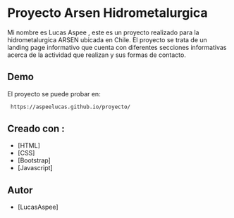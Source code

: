 # Proyecto Arsen Hidrometalurgica 

Mi nombre es Lucas Aspee , este es un proyecto realizado para la hidrometalurgica ARSEN ubicada en Chile.
El proyecto se trata de un landing page informativo que cuenta con diferentes secciones informativas acerca de la actividad que realizan y sus formas de contacto.


## Demo

El proyecto se puede probar en:

```bash
 https://aspeelucas.github.io/proyecto/
```


## Creado con :

* [HTML] 
* [CSS] 
* [Bootstrap] 
* [Javascript]


## Autor

- [LucasAspee]
